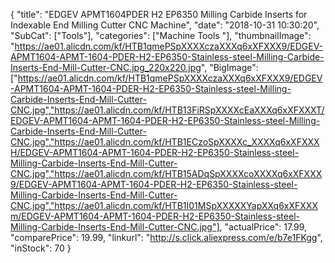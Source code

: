 {
	"title": "EDGEV APMT1604PDER H2 EP6350 Milling Carbide Inserts for Indexable End Milling Cutter CNC Machine",
	"date": "2018-10-31 10:30:20",
	"SubCat": ["Tools"],
	"categories": ["Machine Tools "],
	"thumbnailImage": "https://ae01.alicdn.com/kf/HTB1qmePSpXXXXczaXXXq6xXFXXX9/EDGEV-APMT1604-APMT-1604-PDER-H2-EP6350-Stainless-steel-Milling-Carbide-Inserts-End-Mill-Cutter-CNC.jpg_220x220.jpg",
	"BigImage": ["https://ae01.alicdn.com/kf/HTB1qmePSpXXXXczaXXXq6xXFXXX9/EDGEV-APMT1604-APMT-1604-PDER-H2-EP6350-Stainless-steel-Milling-Carbide-Inserts-End-Mill-Cutter-CNC.jpg","https://ae01.alicdn.com/kf/HTB13FiRSpXXXXcEaXXXq6xXFXXXT/EDGEV-APMT1604-APMT-1604-PDER-H2-EP6350-Stainless-steel-Milling-Carbide-Inserts-End-Mill-Cutter-CNC.jpg","https://ae01.alicdn.com/kf/HTB1ECzoSpXXXXc_XXXXq6xXFXXXH/EDGEV-APMT1604-APMT-1604-PDER-H2-EP6350-Stainless-steel-Milling-Carbide-Inserts-End-Mill-Cutter-CNC.jpg","https://ae01.alicdn.com/kf/HTB15ADqSpXXXXcoXXXXq6xXFXXX9/EDGEV-APMT1604-APMT-1604-PDER-H2-EP6350-Stainless-steel-Milling-Carbide-Inserts-End-Mill-Cutter-CNC.jpg","https://ae01.alicdn.com/kf/HTB1I01MSpXXXXXYapXXq6xXFXXXm/EDGEV-APMT1604-APMT-1604-PDER-H2-EP6350-Stainless-steel-Milling-Carbide-Inserts-End-Mill-Cutter-CNC.jpg"],
	"actualPrice": 17.99,
	"comparePrice": 19.99,
	"linkurl": "http://s.click.aliexpress.com/e/b7e1FKgg",
	"inStock": 70
}
